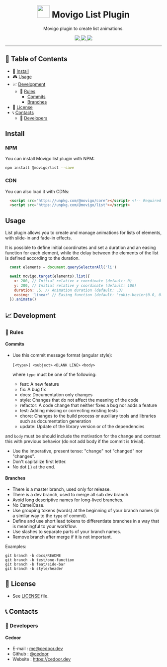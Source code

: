 <p align="center">
    <h1 align="center">
        <img width="40" src="https://raw.githubusercontent.com/movigo/core/master/resources/icon.png">
        Movigo List Plugin
    </h1>
    <p align="center">Movigo plugin to create list animations.</p>
</p>
    
<p align="center">
    <a href="https://github.com/movigo/list/blob/master/LICENSE" target="_blank">
        <img src="https://img.shields.io/github/license/movigo/list.svg?style=flat-square">
    </a>
    <a href="https://david-dm.org/movigo/list" target="_blank">
        <img src="https://img.shields.io/david/movigo/list.svg?style=flat-square">
    </a>
    <a href="https://david-dm.org/movigo/list?type=dev" target="_blank">
        <img src="https://img.shields.io/david/dev/movigo/list.svg?style=flat-square">
    </a>
</p>

________________________________

## :paperclip: Table of Contents
- :hammer: [Install](#hammer-install)
- :video_game: [Usage](#video_game-usage)
- :chart_with_upwards_trend: [Development](#chart_with_upwards_trend-development)
  - :scroll: [Rules](#scroll-rules)
    - [Commits](#commits)
    - [Branches](#branches)
- :page_facing_up: [License](#page_facing_up-license)
- :telephone_receiver: [Contacts](#telephone_receiver-contacts)
  - :boy: [Developers](#boy-developers)

## Install

### NPM

You can install Movigo list plugin with NPM:

```bash
npm install @movigo/list --save
```
    
### CDN

You can also load it with CDNs:
    
```html
  <script src="https://unpkg.com/@movigo/core"></script> <!-- Required dependency -->
  <script src="https://unpkg.com/@movigo/list"></script>
```

## Usage

List plugin allows you to create and manage animations for lists of elements,
with slide-in and fade-in effects.

It is possible to define initial coordinates and set a duration and an easing function
for each element, while the delay between the elements of the list is defined according to the duration.

```js
  const elements = document.querySelectorAll('li')

  await movigo.target(elements).list({
    x: 200, // Initial relative x coordinate (default: 0)
    y: 200, // Initial relative y coordinate (default: 100)
    duration: .5, // Animation duration (default: .3)
    easing: 'linear' // Easing function (default: 'cubic-bezier(0.0, 0.0, 0.2, 1)')
  }).animate()
```

## :chart_with_upwards_trend: Development

### :scroll: Rules

#### Commits

* Use this commit message format (angular style):  

    `[<type>] <subject>`
    `<BLANK LINE>`
    `<body>`

    where `type` must be one of the following:

    - feat: A new feature
    - fix: A bug fix
    - docs: Documentation only changes
    - style: Changes that do not affect the meaning of the code
    - refactor: A code change that neither fixes a bug nor adds a feature
    - test: Adding missing or correcting existing tests
    - chore: Changes to the build process or auxiliary tools and libraries such as documentation generation
    - update: Update of the library version or of the dependencies

and `body` must be should include the motivation for the change and contrast this with previous behavior (do not add body if the commit is trivial). 

* Use the imperative, present tense: "change" not "changed" nor "changes".
* Don't capitalize first letter.
* No dot (.) at the end.

#### Branches

* There is a master branch, used only for release.
* There is a dev branch, used to merge all sub dev branch.
* Avoid long descriptive names for long-lived branches.
* No CamelCase.
* Use grouping tokens (words) at the beginning of your branch names (in a similar way to the `type` of commit).
* Define and use short lead tokens to differentiate branches in a way that is meaningful to your workflow.
* Use slashes to separate parts of your branch names.
* Remove branch after merge if it is not important.

Examples:
    
    git branch -b docs/README
    git branch -b test/one-function
    git branch -b feat/side-bar
    git branch -b style/header

## :page_facing_up: License
* See [LICENSE](https://github.com/movigo/list/blob/master/LICENSE) file.

## :telephone_receiver: Contacts
### :boy: Developers

#### Cedoor
* E-mail : me@cedoor.dev
* Github : [@cedoor](https://github.com/cedoor)
* Website : https://cedoor.dev
